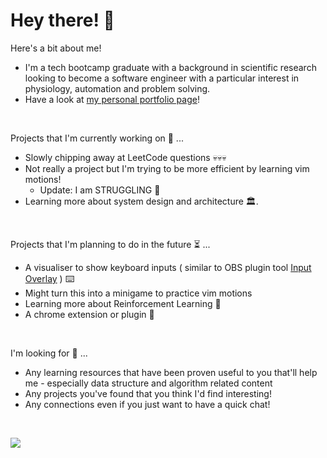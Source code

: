 # Hey there! 🫡

Here's a bit about me!
* I'm a tech bootcamp graduate with a background in scientific research looking to become a software engineer with a particular interest in physiology, automation and problem solving.
* Have a look at [my personal portfolio page](https://cngvl.github.io/portfolio-react/)!
<br>

Projects that I'm currently working on 🧱 ...
* Slowly chipping away at LeetCode questions 💀💀💀
* Not really a project but I'm trying to be more efficient by learning vim motions!
  * Update: I am STRUGGLING 🫠
* Learning more about system design and architecture 🏛. 
<br>

Projects that I'm planning to do in the future ⏳ ... 
* A visualiser to show keyboard inputs ( similar to OBS plugin tool [Input Overlay](https://obsproject.com/forum/resources/input-overlay.552/) ) ⌨️
 * Might turn this into a minigame to practice vim motions
* Learning more about Reinforcement Learning 🧠
* A chrome extension or plugin 🔌
<br>

I'm looking for 👀 ...
* Any learning resources that have been proven useful to you that'll help me - especially data structure and algorithm related content
* Any projects you've found that you think I'd find interesting!
* Any connections even if you just want to have a quick chat! 
<br>

[<img src="https://img.shields.io/badge/LinkedIn-0077B5?style=for-the-badge&logo=linkedin&logoColor=white"/>](https://www.linkedin.com/in/viet-cuong-le/)
